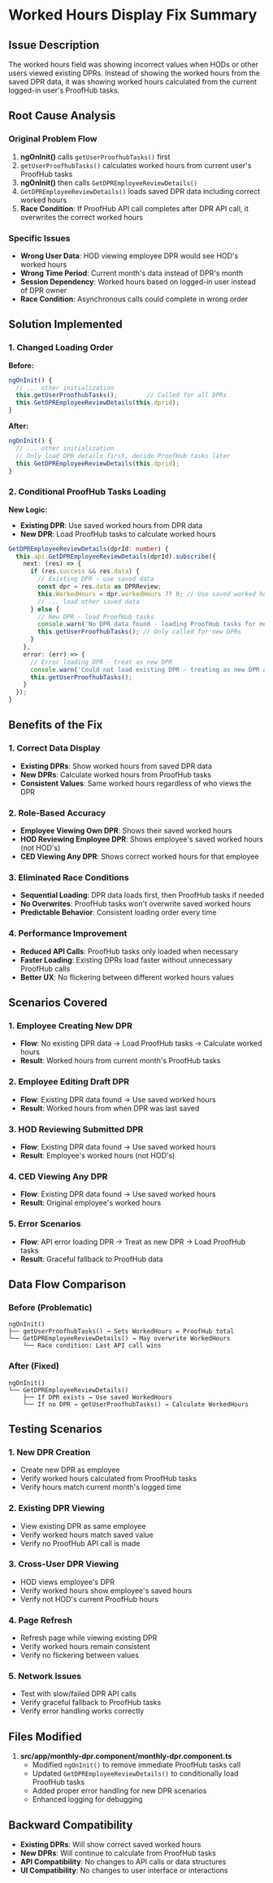 # Worked Hours Display Fix Summary

## Issue Description
The worked hours field was showing incorrect values when HODs or other users viewed existing DPRs. Instead of showing the worked hours from the saved DPR data, it was showing worked hours calculated from the current logged-in user's ProofHub tasks.

## Root Cause Analysis

### Original Problem Flow
1. **ngOnInit()** calls `getUserProofhubTasks()` first
2. `getUserProofhubTasks()` calculates worked hours from current user's ProofHub tasks
3. **ngOnInit()** then calls `GetDPREmployeeReviewDetails()`
4. `GetDPREmployeeReviewDetails()` loads saved DPR data including correct worked hours
5. **Race Condition**: If ProofHub API call completes after DPR API call, it overwrites the correct worked hours

### Specific Issues
- **Wrong User Data**: HOD viewing employee DPR would see HOD's worked hours
- **Wrong Time Period**: Current month's data instead of DPR's month
- **Session Dependency**: Worked hours based on logged-in user instead of DPR owner
- **Race Condition**: Asynchronous calls could complete in wrong order

## Solution Implemented

### 1. Changed Loading Order
**Before:**
```typescript
ngOnInit() {
  // ... other initialization
  this.getUserProofhubTasks();        // Called for all DPRs
  this.GetDPREmployeeReviewDetails(this.dprid);
}
```

**After:**
```typescript
ngOnInit() {
  // ... other initialization
  // Only load DPR details first, decide ProofHub tasks later
  this.GetDPREmployeeReviewDetails(this.dprid);
}
```

### 2. Conditional ProofHub Tasks Loading
**New Logic:**
- **Existing DPR**: Use saved worked hours from DPR data
- **New DPR**: Load ProofHub tasks to calculate worked hours

```typescript
GetDPREmployeeReviewDetails(dprId: number) {
  this.api.GetDPREmployeeReviewDetails(dprId).subscribe({
    next: (res) => {
      if (res.success && res.data) {
        // Existing DPR - use saved data
        const dpr = res.data as DPRReview;
        this.WorkedHours = dpr.workedHours ?? 0; // Use saved worked hours
        // ... load other saved data
      } else {
        // New DPR - load ProofHub tasks
        console.warn('No DPR data found - loading ProofHub tasks for new DPR');
        this.getUserProofhubTasks(); // Only called for new DPRs
      }
    },
    error: (err) => {
      // Error loading DPR - treat as new DPR
      console.warn('Could not load existing DPR - treating as new DPR and loading ProofHub tasks');
      this.getUserProofhubTasks();
    }
  });
}
```

## Benefits of the Fix

### 1. Correct Data Display
- **Existing DPRs**: Show worked hours from saved DPR data
- **New DPRs**: Calculate worked hours from ProofHub tasks
- **Consistent Values**: Same worked hours regardless of who views the DPR

### 2. Role-Based Accuracy
- **Employee Viewing Own DPR**: Shows their saved worked hours
- **HOD Reviewing Employee DPR**: Shows employee's saved worked hours (not HOD's)
- **CED Viewing Any DPR**: Shows correct worked hours for that employee

### 3. Eliminated Race Conditions
- **Sequential Loading**: DPR data loads first, then ProofHub tasks if needed
- **No Overwrites**: ProofHub tasks won't overwrite saved worked hours
- **Predictable Behavior**: Consistent loading order every time

### 4. Performance Improvement
- **Reduced API Calls**: ProofHub tasks only loaded when necessary
- **Faster Loading**: Existing DPRs load faster without unnecessary ProofHub calls
- **Better UX**: No flickering between different worked hours values

## Scenarios Covered

### 1. Employee Creating New DPR
- **Flow**: No existing DPR data → Load ProofHub tasks → Calculate worked hours
- **Result**: Worked hours from current month's ProofHub tasks

### 2. Employee Editing Draft DPR
- **Flow**: Existing DPR data found → Use saved worked hours
- **Result**: Worked hours from when DPR was last saved

### 3. HOD Reviewing Submitted DPR
- **Flow**: Existing DPR data found → Use saved worked hours
- **Result**: Employee's worked hours (not HOD's)

### 4. CED Viewing Any DPR
- **Flow**: Existing DPR data found → Use saved worked hours
- **Result**: Original employee's worked hours

### 5. Error Scenarios
- **Flow**: API error loading DPR → Treat as new DPR → Load ProofHub tasks
- **Result**: Graceful fallback to ProofHub data

## Data Flow Comparison

### Before (Problematic)
```
ngOnInit()
├── getUserProofhubTasks() → Sets WorkedHours = ProofHub total
└── GetDPREmployeeReviewDetails() → May overwrite WorkedHours
    └── Race condition: Last API call wins
```

### After (Fixed)
```
ngOnInit()
└── GetDPREmployeeReviewDetails()
    ├── If DPR exists → Use saved WorkedHours
    └── If no DPR → getUserProofhubTasks() → Calculate WorkedHours
```

## Testing Scenarios

### 1. New DPR Creation
- Create new DPR as employee
- Verify worked hours calculated from ProofHub tasks
- Verify hours match current month's logged time

### 2. Existing DPR Viewing
- View existing DPR as same employee
- Verify worked hours match saved value
- Verify no ProofHub API call is made

### 3. Cross-User DPR Viewing
- HOD views employee's DPR
- Verify worked hours show employee's saved hours
- Verify not HOD's current ProofHub hours

### 4. Page Refresh
- Refresh page while viewing existing DPR
- Verify worked hours remain consistent
- Verify no flickering between values

### 5. Network Issues
- Test with slow/failed DPR API calls
- Verify graceful fallback to ProofHub tasks
- Verify error handling works correctly

## Files Modified
1. **src/app/monthly-dpr.component/monthly-dpr.component.ts**
   - Modified `ngOnInit()` to remove immediate ProofHub tasks call
   - Updated `GetDPREmployeeReviewDetails()` to conditionally load ProofHub tasks
   - Added proper error handling for new DPR scenarios
   - Enhanced logging for debugging

## Backward Compatibility
- **Existing DPRs**: Will show correct saved worked hours
- **New DPRs**: Will continue to calculate from ProofHub tasks
- **API Compatibility**: No changes to API calls or data structures
- **UI Compatibility**: No changes to user interface or interactions